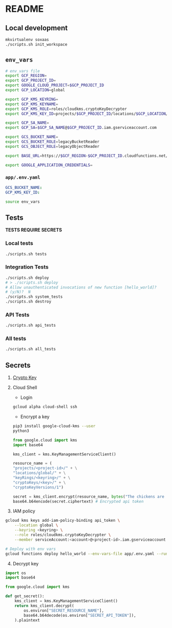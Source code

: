 # README

## Local development

```sh
mkvirtualenv soxaas
./scripts.sh init_workspace
```

## `env_vars`

```bash
# env_vars file
export GCF_REGION=
export GCP_PROJECT_ID=
export GOOGLE_CLOUD_PROJECT=$GCP_PROJECT_ID
export GCP_LOCATION=global

export GCP_KMS_KEYRING=
export GCP_KMS_KEYNAME=
export GCP_KMS_ROLE=roles/cloudkms.cryptoKeyDecrypter
export GCP_KMS_KEY_ID=projects/$GCP_PROJECT_ID/locations/$GCP_LOCATION/keyRings/$GCP_KMS_KEYRING/cryptoKeys/$GCP_KMS_KEYNAME

export GCP_SA_NAME=
export GCP_SA=$GCP_SA_NAME@$GCP_PROJECT_ID.iam.gserviceaccount.com

export GCS_BUCKET_NAME=
export GCS_BUCKET_ROLE=legacyBucketReader
export GCS_OBJECT_ROLE=legacyObjectReader

export BASE_URL=https://$GCF_REGION-$GCP_PROJECT_ID.cloudfunctions.net/

export GOOGLE_APPLICATION_CREDENTIALS=
```

### `app/.env.yaml`
```yaml
GCS_BUCKET_NAME:
GCP_KMS_KEY_ID:

```


```sh
source env_vars
```

## Tests

**TESTS REQUIRE SECRETS**

### Local tests

```sh
./scripts.sh tests
```

### Integration Tests

```sh
./scripts.sh deploy
# > ./scripts.sh deploy
# Allow unauthenticated invocations of new function [hello_world]?
# (y/N)?  N
./scripts.sh system_tests
./scripts.sh destroy
```

### API Tests
```sh
./scripts.sh api_tests
```

### All tests
```sh
./scripts.sh all_tests
```

## Secrets

1. [Crypto Key](https://console.cloud.google.com/security/kms)

2. Cloud Shell
    * Login
    ```sh
    gcloud alpha cloud-shell ssh
    ```
    * Encrypt a key
    ```sh
    pip3 install google-cloud-kms --user
    python3
    ```

    ```python
    from google.cloud import kms
    import base64

    kms_client = kms.KeyManagementServiceClient()

    resource_name = (
    "projects/<project-id>/" + \
    "locations/global/" + \
    "keyRings/<keyring>/" + \
    "cryptoKeys/<key>/" + \
    "cryptoKeyVersions/1")

    secret = kms_client.encrypt(resource_name, bytes("The chickens are in the hayloft.", "ascii"))
    base64.b64encode(secret.ciphertext) # Encrypted api token
    ```

3. IAM policy
```sh
gcloud kms keys add-iam-policy-binding api_token \
    --location global \
    --keyring <keyring> \
    --role roles/cloudkms.cryptoKeyDecrypter \
    --member serviceAccount:<account>@<project-id>.iam.gserviceaccount.com

# Deploy with env vars
gcloud functions deploy hello_world --env-vars-file app/.env.yaml --runtime python37 --trigger-http --source app/
```

4. Decrypt key
```python
import os
import base64

from google.cloud import kms

def get_secret():
    kms_client = kms.KeyManagementServiceClient()
    return kms_client.decrypt(
        os.environ["SECRET_RESOURCE_NAME"],
        base64.b64decode(os.environ["SECRET_API_TOKEN"]),
    ).plaintext
```